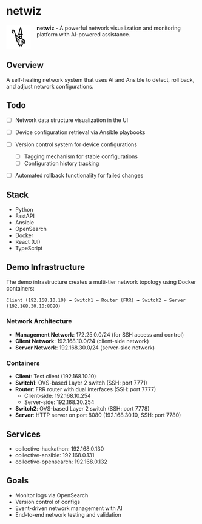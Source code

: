 # netwiz

<img src="documentation/wizard-logo.png" alt="Netwiz Logo" width="64" height="64" align="left" style="margin-right: 16px;">

**netwiz** - A powerful network visualization and monitoring platform with AI-powered assistance.

<br clear="left">

## Overview

A self-healing network system that uses AI and Ansible to detect, roll back, and adjust network configurations.

## Todo

- [ ] Network data structure visualization in the UI
- [ ] Device configuration retrieval via Ansible playbooks
- [ ] Version control system for device configurations
  - [ ] Tagging mechanism for stable configurations
  - [ ] Configuration history tracking
- [ ] Automated rollback functionality for failed changes


## Stack
- Python
- FastAPI
- Ansible
- OpenSearch
- Docker
- React (UI)
- TypeScript

## Demo Infrastructure

The demo infrastructure creates a multi-tier network topology using Docker containers:

```
Client (192.168.10.10) → Switch1 → Router (FRR) → Switch2 → Server (192.168.30.10:8080)
```

### Network Architecture
- **Management Network**: 172.25.0.0/24 (for SSH access and control)
- **Client Network**: 192.168.10.0/24 (client-side network)
- **Server Network**: 192.168.30.0/24 (server-side network)

### Containers
- **Client**: Test client (192.168.10.10)
- **Switch1**: OVS-based Layer 2 switch (SSH: port 7771)
- **Router**: FRR router with dual interfaces (SSH: port 7777)
  - Client-side: 192.168.10.254
  - Server-side: 192.168.30.254
- **Switch2**: OVS-based Layer 2 switch (SSH: port 7778)
- **Server**: HTTP server on port 8080 (192.168.30.10, SSH: port 7780)

## Services
- collective-hackathon: 192.168.0.130
- collective-ansible: 192.168.0.131
- collective-opensearch: 192.168.0.132

## Goals
- Monitor logs via OpenSearch
- Version control of configs
- Event-driven network management with AI
- End-to-end network testing and validation
